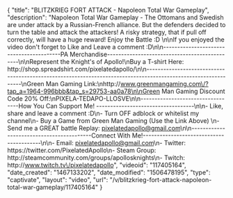 {
    "title": "BLITZKRIEG FORT ATTACK - Napoleon Total War Gameplay",
    "description": "Napoleon Total War Gameplay - The Ottomans and Swedish are under attack by a Russian-French alliance.   But the defenders decided to turn the table and attack the attackers!  A risky strategy, that if pull off correctly, will have a huge reward!  Enjoy the Battle :D \n\nIf you enjoyed the video don't forget to Like and Leave a comment :D\n\n-----------------------------------------PA Merchandise----------------------------------------------\n\nRepresent the Knight's of Apollo!\nBuy a T-shirt Here: http:\/\/shop.spreadshirt.com\/pixelatedapollo\/\n\n---------------------------------------------------------------------------------------------------------------\nGreen Man Gaming Link:\nhttp:\/\/www.greenmangaming.com\/?tap_a=1964-996bbb&tap_s=29753-aa0a78\n\nGreen Man Gaming Discount Code 20% Off:\nPIXELA-TEDAPO-LLOSVE\n\n----------------------------------How You Can Support Me! -----------------------------------\n\n- Like, share and leave a comment :D\n- Turn OFF adblock or whitelist my channel\n- Buy a Game from Green Man Gaming (Use the Link Above) \n- Send me a GREAT battle Replay: pixelatedapollo@gmail.com\n\n------------------------------------------Connect With Me!-----------------------------------------\n\n- Email: pixelatedapollo@gmail.com\n- Twitter: https:\/\/twitter.com\/PixelatedApollo\n- Steam Group:  http:\/\/steamcommunity.com\/groups\/apollosknights\n- Twitch: http:\/\/www.twitch.tv\/pixelatedapollo",
    "videoid": "117405164",
    "date_created": "1467133202",
    "date_modified": "1506478195",
    "type": "captivate",
    "layout": "video",
    "url": "\/v\/blitzkrieg-fort-attack-napoleon-total-war-gameplay\/117405164"
}